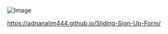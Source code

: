 ![Image](https://github.com/user-attachments/assets/125006ab-22ab-4344-ba7b-902afd7c2f63) 

https://adnanalim444.github.io/Sliding-Sign-Up-Form/ 
